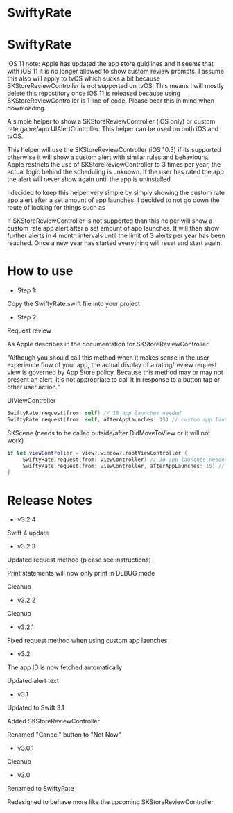 # SwiftyRate

# SwiftyRate

iOS 11 note: Apple has updated the app store guidlines and it seems that with iOS 11 it is no longer allowed to show custom review prompts. I assume this also will apply to tvOS which sucks a bit because SKStoreReviewController is not supported on tvOS. This means I will mostly delete this repostitory once iOS 11 is released because using SKStoreReviewController is 1 line of code. Please bear this in mind when downloading.


A simple helper to show a SKStoreReviewController (iOS only) or custom rate game/app UIAlertController. This helper can be used on both iOS and tvOS.

This helper will use the SKStoreReviewController (iOS 10.3) if its supported otherwise it will show a custom alert with similar rules and behaviours. Apple restricts the use of SKStoreReviewController to 3 times per year, the actual logic behind the scheduling is unknown. If the user has rated the app the alert will never show again until the app is uninstalled.

I decided to keep this helper very simple by simply showing the custom rate app alert after a set amount of app launches. I decided to not go down the route of looking for things such as  

If SKStoreReviewController is not supported than this helper will show a custom rate app alert after a set amount of app launches. It will than show further alerts in 4 month intervals until the limit of 3 alerts per year has been reached. Once a new year has started everything will reset and start again.

# How to use

- Step 1: 

Copy the SwiftyRate.swift file into your project

- Step 2:

Request review

As Apple describes in the documentation for SKStoreReviewController 

"Although you should call this method when it makes sense in the user experience flow of your app, the actual display of a rating/review request view is governed by App Store policy. Because this method may or may not present an alert, it's not appropriate to call it in response to a button tap or other user action."

UIViewController
```swift
SwiftyRate.request(from: self) // 18 app launches needed
SwiftyRate.request(from: self, afterAppLaunches: 15) // custom app launches
```

SKScene (needs to be called outside/after DidMoveToView or it will not work)
```swift
if let viewController = view?.window?.rootViewController {
     SwiftyRate.request(from: viewController) // 18 app launches needed
     SwiftyRate.request(from: viewController, afterAppLaunches: 15) // custom app launches
}
```

# Release Notes

- v3.2.4

Swift 4 update

- v3.2.3

Updated request method (please see instructions)

Print statements will now only print in DEBUG mode

Cleanup

- v3.2.2

Cleanup

- v3.2.1

Fixed request method when using custom app launches

- v3.2

The app ID is now fetched automatically 

Updated alert text

- v3.1

Updated to Swift 3.1

Added SKStoreReviewController

Renamed "Cancel" button to "Not Now"

- v3.0.1

Cleanup

- v3.0

Renamed to SwiftyRate

Redesigned to behave more like the upcoming SKStoreReviewController
